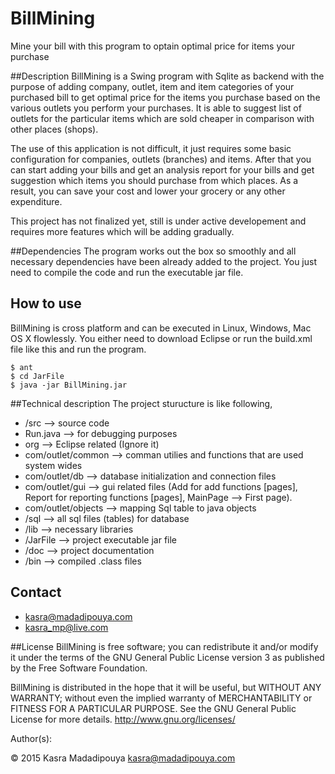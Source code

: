 # BillMining
Mine your bill with this program to optain optimal price for items your purchase

##Description
BillMining is a Swing program with Sqlite as backend with the purpose of adding company, outlet, item and item categories of your purchased bill to get optimal price for the items you purchase based on the various outlets you perform your purchases. It is able to suggest list of outlets for the particular items which are sold cheaper in comparison with other places (shops). 

The use of this application is not difficult, it just requires some basic configuration for companies, outlets (branches) and items. After that you can start adding your bills and get an analysis report for your bills and get suggestion which items you should purchase from which places. As a result, you can save your cost and lower your grocery or any other expenditure.

This project has not finalized yet, still is under active developement and requires more features which will be adding gradually.

##Dependencies
The program works out the box so smoothly and all necessary dependencies have been already added to the project. 
You just need to compile the code and run the executable jar file.

## How to use  
BillMining is cross platform and can be executed in Linux, Windows, Mac OS X flowlessly. You either need to download Eclipse or run the build.xml file like this and run the program.

	$ ant
	$ cd JarFile  
	$ java -jar BillMining.jar

##Technical description
The project sturucture is like following,

* /src --> source code
 * Run.java --> for debugging purposes
 * org --> Eclipse related (Ignore it)
 * com/outlet/common --> comman utilies and functions that are used system wides
 * com/outlet/db --> database initialization and connection files
 * com/outlet/gui --> gui related files (Add for add functions [pages], Report for reporting functions [pages], MainPage --> First page).
 * com/outlet/objects --> mapping Sql table to java objects
* /sql --> all sql files (tables) for database
* /lib --> necessary libraries
* /JarFile --> project executable jar file
* /doc --> project documentation
* /bin --> compiled .class files

## Contact
* kasra@madadipouya.com  
* kasra_mp@live.com  
	
##License
BillMining is free software; you can redistribute it and/or modify
it under the terms of the GNU General Public License version 3
as published by the Free Software Foundation.

BillMining is distributed in the hope that it will be useful,
but WITHOUT ANY WARRANTY; without even the implied warranty of
MERCHANTABILITY or FITNESS FOR A PARTICULAR PURPOSE.  See the
GNU General Public License for more details.  <http://www.gnu.org/licenses/>

Author(s):

© 2015 Kasra Madadipouya <kasra@madadipouya.com>

